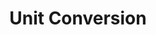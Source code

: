 ---
layout: default
title: "Unit Conversion"
permalink: /unit_conversion.html
redirect_from: 
  - /unit_conversion.html
---